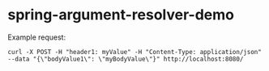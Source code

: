# spring-argument-resolver-demo

Example request:
```
curl -X POST -H "header1: myValue" -H "Content-Type: application/json" --data "{\"bodyValue1\": \"myBodyValue\"}" http://localhost:8080/
```
